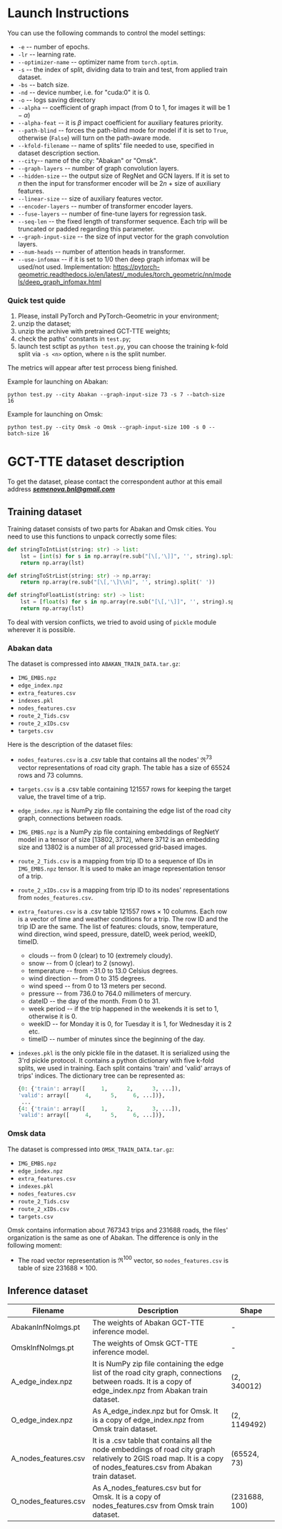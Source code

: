 # Launch Instructions

You can use the following commands to control the model settings:

- `-e` -- number of epochs.
- `-lr` -- learning rate.
- `--optimizer-name` -- optimizer name from `torch.optim`.
- `-s` -- the index of split, dividing data to train and test,  from applied train dataset.
- `-bs` -- batch size.
- `-nd` -- device number, i.e. for "cuda:0" it is 0.
- `-o` -- logs saving directory 
- `--alpha` --  coefficient of graph impact (from $0$ to $1$, for images it will be $1 - \alpha$)
- `--alpha-feat` -- it is $\beta$ impact coefficient for auxiliary features priority.
- `--path-blind` -- forces the path-blind mode for model if it is set to `True`, otherwise (`False`) will turn on the path-aware mode.
- `--kfold-filename` -- name of splits' file needed to use, specified in dataset description section.
- `--city`-- name of the city: "Abakan" or "Omsk".
- `--graph-layers` -- number of graph convolution layers.
- `--hidden-size` -- the output  size of RegNet and GCN layers. If it is set to $n$ then the input for transformer encoder will be $2n$ $+$ size of auxiliary features.
- `--linear-size`  -- size of auxiliary features vector.
- `--encoder-layers`  -- number of transformer encoder layers.
- `--fuse-layers` -- number of fine-tune layers for regression task.
- `--seq-len` -- the fixed length of transformer sequence. Each trip will be truncated or padded regarding this parameter.
- `--graph-input-size`  -- the size of input vector for the graph convolution layers.
- `--num-heads` -- number of attention heads in transformer.
- `--use-infomax` -- if it is set to 1/0 then deep graph infomax will be used/not used. Implementation: https://pytorch-geometric.readthedocs.io/en/latest/_modules/torch_geometric/nn/models/deep_graph_infomax.html 

### Quick test quide

1) Please, install PyTorch and PyTorch-Geometric in your environment;
2) unzip the dataset;
3) unzip the archive with pretrained GCT-TTE weights;
4) check the paths' constants in `test.py`;
5) launch test sctipt as `python test.py`, you can choose the training k-fold split via `-s <n>` option, where `n` is the split number.

The metrics will appear after test prrocess bieng finished.

Example for launching on Abakan:

`python test.py --city Abakan --graph-input-size 73 -s 7 --batch-size 16`

Example for launching on Omsk:

`python test.py --city Omsk -o Omsk --graph-input-size 100 -s 0 --batch-size 16`

# GCT-TTE dataset description

To get the dataset, please contact the correspondent author at this email address _**semenova.bnl@gmail.com**_

## Training dataset

Training dataset consists of two parts for Abakan and Omsk cities. You need to use this functions to unpack correctly some files:

```python
def stringToIntList(string: str) -> list:
    lst = [int(s) for s in np.array(re.sub("[\[,'\]]", '', string).split(' '))]
    return np.array(lst)

def stringToStrList(string: str) -> np.array:
    return np.array(re.sub("[\[,'\]\\n]", '', string).split(' '))

def stringToFloatList(string: str) -> list:
    lst = [float(s) for s in np.array(re.sub("[\[,'\]]", '', string).split(' '))]
    return np.array(lst)
```

To deal with version conflicts, we tried to avoid using of `pickle` module wherever it is possible.

### Abakan data

The dataset is compressed into `ABAKAN_TRAIN_DATA.tar.gz`:

- `IMG_EMBS.npz`
- `edge_index.npz`
- `extra_features.csv`
- `indexes.pkl`
- `nodes_features.csv`
- `route_2_Tids.csv`
- `route_2_xIDs.csv`
- `targets.csv`

Here is the description of the dataset files:

- `nodes_features.csv` is a .csv table that contains all the nodes' $\Re^{73}$ vector representations of road city graph.  The table has a size of $65524$ rows and $73$ columns. 

- `targets.csv` is a .csv table containing $121557$ rows for keeping the target value, the travel time of a trip. 

- `edge_index.npz` is NumPy zip file containing the edge list of the road city graph, connections between roads.

- `IMG_EMBS.npz` is a NumPy zip file containing embeddings of RegNetY model in a tensor of size $\left[13802, 3712\right]$, where $3712$ is an embedding size and $13802$ is a number of all processed grid-based images.

- `route_2_Tids.csv` is a mapping from trip ID to a sequence of IDs in `IMG_EMBS.npz` tensor. It is used to make an image representation tensor of a trip.

- `route_2_xIDs.csv` is a mapping from trip ID to its nodes' representations from `nodes_features.csv`.

- `extra_features.csv` is a .csv table $121557$ rows $\times$ $10$ columns. Each row is a vector of time and weather conditions for a trip. The row ID and the trip ID are the same. The list of features: clouds, snow, temperature, wind direction, wind speed,  pressure, dateID, week period, weekID, timeID.
  
  - clouds -- from $0$ (clear) to $10$ (extremely cloudy).
  - snow -- from $0$ (clear) to $2$ (snowy).
  - temperature -- from $-31.0$ to $13.0$ Celsius degrees.
  - wind direction -- from $0$ to $315$ degrees.
  - wind speed -- from $0$ to $13$ meters per second.
  - pressure -- from $736.0$ to $764.0$ millimeters of mercury.
  - dateID -- the day of the month. From $0$ to $31$.
  - week period -- if the trip happened in the weekends it is set to $1$, otherwise it is $0$.
  - weekID -- for Monday it is $0$, for Tuesday it is $1$, for Wednesday it is $2$ etc.
  - timeID --  number of minutes since the beginning of the day.  

- `indexes.pkl` is the only pickle file in the dataset. It is serialized using the $3$'rd pickle protocol. It contains a python dictionary with five k-fold splits, we used in training. Each split contains 'train' and 'valid' arrays of trips' indices. The dictionary tree can be represented as:
  
  ```python
  {0: {'train': array([     1,      2,      3, ...]),
  'valid': array([     4,      5,     6, ...])},
   ...
  {4: {'train': array([     1,      2,      3, ...]),
  'valid': array([     4,      5,     6, ...])},
  ```

### Omsk data

The dataset is compressed into `OMSK_TRAIN_DATA.tar.gz`:

- `IMG_EMBS.npz`
- `edge_index.npz`
- `extra_features.csv`
- `indexes.pkl`
- `nodes_features.csv`
- `route_2_Tids.csv`
- `route_2_xIDs.csv`
- `targets.csv`

Omsk contains information about $767343$ trips and $231688$ roads, the files' organization is the same as one of Abakan. The difference is only in the following moment:

- The road vector representation is  $\Re^{100}$ vector, so `nodes_features.csv` is table of size $231688$ $\times$ $100$.

## Inference dataset

<table style="undefined;table-layout: fixed; width: 599px">
<colgroup>
<col style="width: 169px">
<col style="width: 323px">
<col style="width: 107px">
</colgroup>
<thead>
  <tr>
    <th>Filename</th>
    <th>Description</th>
    <th>Shape</th>
  </tr>
</thead>
<tbody>
  <tr>
    <td>AbakanInfNoImgs.pt</td>
    <td>The weights of Abakan GCT-TTE inference model.<br></td>
    <td>-</td>
  </tr>
  <tr>
    <td>OmskInfNoImgs.pt</td>
    <td>The weights of Omsk GCT-TTE inference model.<br></td>
    <td>-</td>
  </tr>
  <tr>
    <td>A_edge_index.npz</td>
    <td>It is NumPy zip file containing the edge list of the road city graph, connections between roads. It is a copy of edge_index.npz from Abakan train dataset.</td>
    <td>(2, 340012)</td>
  </tr>
  <tr>
    <td>O_edge_index.npz</td>
    <td>As A_edge_index.npz but for Omsk. It is a copy of edge_index.npz from Omsk train dataset.</td>
    <td>(2, 1149492)</td>
  </tr>
  <tr>
    <td>A_nodes_features.csv</td>
    <td>It is a .csv table that contains all the node embeddings of road city graph relatively to 2GIS road map. It is a copy of nodes_features.csv from Abakan train dataset.</td>
    <td>(65524, 73)</td>
  </tr>
  <tr>
    <td>O_nodes_features.csv</td>
    <td>As A_nodes_features.csv but for Omsk. It is a copy of nodes_features.csv from Omsk train dataset.</td>
    <td>(231688, 100)</td>
  </tr>
</tbody>
</table>
